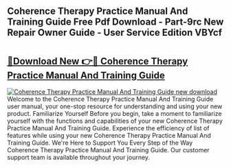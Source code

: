 ## Coherence Therapy Practice Manual And Training Guide Free Pdf Download - Part-9rc New Repair Owner Guide - User Service Edition VBYcf

# <h2><a href="http://bc20151.oget.top/?id=Coherence+Therapy+Practice+Manual+And+Training+Guide">🔗Download New 👉🔴 Coherence Therapy Practice Manual And Training Guide</a></h2>

[![Coherence Therapy Practice Manual And Training Guide new download](https://i.imgur.com/5g1atiW.png)](http://bc20151.oget.top/?id=Coherence+Therapy+Practice+Manual+And+Training+Guide)
Welcome to the Coherence Therapy Practice Manual And Training Guide user manual, your one-stop resource for understanding and using your new product. Familiarize Yourself Before you begin, take a moment to familiarize yourself with the functions and capabilities of your new Coherence Therapy Practice Manual And Training Guide. Experience the efficiency of list of features while using your new Coherence Therapy Practice Manual And Training Guide. We're Here to Support You Every Step of the Way Coherence Therapy Practice Manual And Training Guide. Our customer support team is available throughout your journey.

